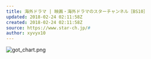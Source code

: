 ```yaml
---
title: 海外ドラマ | 映画・海外ドラマのスターチャンネル［BS10］
updated: 2018-02-24 02:11:58Z
created: 2018-02-24 02:11:58Z
source: https://www.star-ch.jp/#
author: xyvyx10
---
```


![got_chart.png](../_resources/got_chart.png)